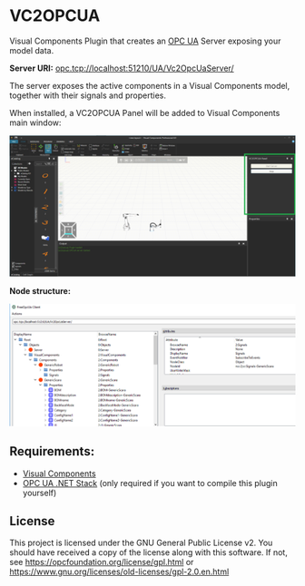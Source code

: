 # VC2OPCUA

Visual Components Plugin that creates an [OPC UA](https://opcfoundation.org/about/opc-technologies/opc-ua/) Server exposing your model data.

**Server URI:** <opc.tcp://localhost:51210/UA/Vc2OpcUaServer/>

The server exposes the active components in a Visual Components model, together with their signals and properties.

When installed, a VC2OPCUA Panel will be added to Visual Components main window:

![Visual Components Screenshot](/screenshots/visual-components.png?raw=true "Visual Components Screenshot")

**Node structure:**

![OPCUA Client Screenshot](/screenshots/opcua-client.png?raw=true "OPCUA Client Screenshot")


## Requirements:
 - [Visual Components](https://visualcomponents.com/)
 - [OPC UA .NET Stack](https://github.com/OPCFoundation/UA-.NETStandard) (only required if you want to compile this plugin yourself)

## License

This project is licensed under the GNU General Public License v2. You should have received a copy of the license along with this software. If not, see <https://opcfoundation.org/license/gpl.html> or <https://www.gnu.org/licenses/old-licenses/gpl-2.0.en.html>